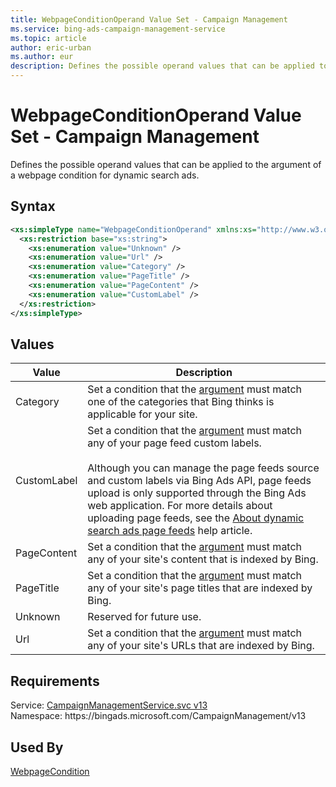 ```yaml
---
title: WebpageConditionOperand Value Set - Campaign Management
ms.service: bing-ads-campaign-management-service
ms.topic: article
author: eric-urban
ms.author: eur
description: Defines the possible operand values that can be applied to the argument of a webpage condition for dynamic search ads.
---
```

# WebpageConditionOperand Value Set - Campaign Management
Defines the possible operand values that can be applied to the argument of a webpage condition for dynamic search ads. 

## Syntax
```xml
<xs:simpleType name="WebpageConditionOperand" xmlns:xs="http://www.w3.org/2001/XMLSchema">
  <xs:restriction base="xs:string">
    <xs:enumeration value="Unknown" />
    <xs:enumeration value="Url" />
    <xs:enumeration value="Category" />
    <xs:enumeration value="PageTitle" />
    <xs:enumeration value="PageContent" />
    <xs:enumeration value="CustomLabel" />
  </xs:restriction>
</xs:simpleType>
```

## <a name="values"></a>Values

|Value|Description|
|-----------|---------------|
|<a name="category"></a>Category|Set a condition that the [argument](webpagecondition.md#argument) must match one of the categories that Bing thinks is applicable for your site.|
|<a name="customlabel"></a>CustomLabel|Set a condition that the [argument](webpagecondition.md#argument) must match any of your page feed custom labels.<br/><br/>Although you can manage the page feeds source and custom labels via Bing Ads API, page feeds upload is only supported through the Bing Ads web application. For more details about uploading page feeds, see the [About dynamic search ads page feeds](https://help.bingads.microsoft.com/#apex/3/en/60010/0) help article.|
|<a name="pagecontent"></a>PageContent|Set a condition that the [argument](webpagecondition.md#argument) must match any of your site's content that is indexed by Bing.|
|<a name="pagetitle"></a>PageTitle|Set a condition that the [argument](webpagecondition.md#argument) must match any of your site's page titles that are indexed by Bing.|
|<a name="unknown"></a>Unknown|Reserved for future use.|
|<a name="url"></a>Url|Set a condition that the [argument](webpagecondition.md#argument) must match any of your site's URLs that are indexed by Bing.|

## Requirements
Service: [CampaignManagementService.svc v13](https://campaign.api.bingads.microsoft.com/Api/Advertiser/CampaignManagement/v13/CampaignManagementService.svc)  
Namespace: https\://bingads.microsoft.com/CampaignManagement/v13  

## Used By
[WebpageCondition](webpagecondition.md)  
